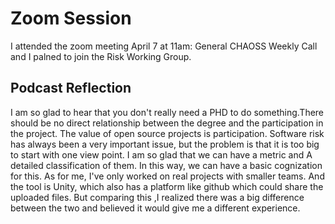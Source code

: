 # Zoom Session
I attended the zoom meeting April 7 at 11am: General CHAOSS Weekly Call and I palned to join the Risk Working Group.


## Podcast Reflection
I am so glad to hear that you don't really need a PHD to do something.There should be no direct relationship between the degree and the participation in the project. The value of open source projects is participation.
 Software risk has always been a very important issue, but the problem is that it is too big to start with one view point. I am so glad that we can have a metric and  A detailed classification of them. In this way, we can have a basic cognization for this.
 As for me, I've only worked on real projects with smaller teams. And the tool is Unity, which also has a platform like github which could share the uploaded files. But comparing this ,I realized there was a big difference between the two and believed it would give me a different experience.

